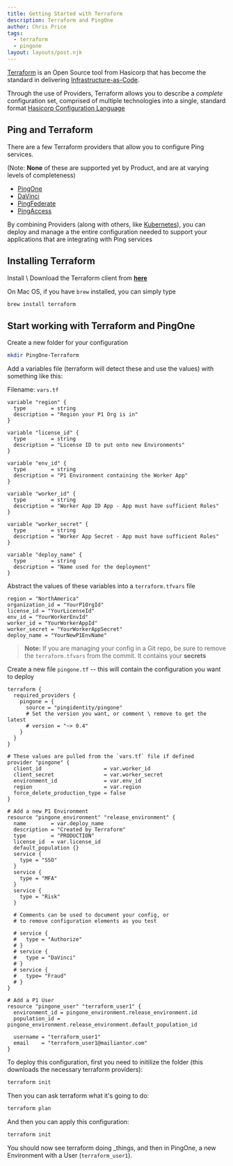 ```yaml
---
title: Getting Started with Terraform
description: Terraform and PingOne
author: Chris Price
tags:
  - terraform
  - pingone
layout: layouts/post.njk
---
```


[Terraform](https://www.terraform.io) is an Open Source tool from Hasicorp that has become the standard in delivering [Infrastructure-as-Code](https://www.terraform.io/use-cases/infrastructure-as-code).

Through the use of Providers, Terraform allows you to describe a *complete* configuration set, 
comprised of multiple technologies into a single, standard format [Hasicorp Configuration Language](https://learn.hashicorp.com/collections/terraform/configuration-language)

## Ping and Terraform

There are a few Terraform providers that allow you to configure Ping services.

(Note: **None** of these are supported yet by Product, and are at varying levels of completeness)

* [PingOne](https://registry.terraform.io/providers/pingidentity/pingone/latest/docs)
* [DaVinci](https://registry.terraform.io/providers/samir-gandhi/davinci/latest/docs)
* [PingFederate](https://registry.terraform.io/providers/iwarapter/pingfederate/latest/docs)
* [PingAccess](https://registry.terraform.io/providers/iwarapter/pingaccess/latest/docs)

By combining Providers (along with others, like [Kubernetes](https://registry.terraform.io/providers/hashicorp/kubernetes/latest/docs)), you can deploy and manage a the entire configuration needed to support your applications that are integrating with Ping services

## Installing Terraform

Install \ Download the Terraform client from [**here**](https://www.terraform.io/downloads)

On Mac OS, if you have `brew` installed, you can simply type

```zsh
brew install terraform
```

## Start working with Terraform and PingOne

Create a new folder for your configuration

```zsh
mkdir PingOne-Terraform
```

Add a variables file (terraform will detect these and use the values) with something like this:

Filename: `vars.tf`

```hcl
variable "region" {
  type        = string
  description = "Region your P1 Org is in"
}

variable "license_id" {
  type        = string
  description = "License ID to put onto new Environments"
}

variable "env_id" {
  type        = string
  description = "P1 Environment containing the Worker App"
}

variable "worker_id" {
  type        = string
  description = "Worker App ID App - App must have sufficient Roles"
}

variable "worker_secret" {
  type        = string
  description = "Worker App Secret - App must have sufficient Roles"
}

variable "deploy_name" {
  type        = string
  description = "Name used for the deployment"
}
```

Abstract the values of these variables into a `terraform.tfvars` file

```hcl
region = "NorthAmerica"
organization_id = "YourP1OrgId"
license_id = "YourLicenseId"
env_id = "YourWorkerEnvId"
worker_id = "YourWorkerAppId"
worker_secret = "YourWorkerAppSecret"
deploy_name = "YourNewP1EnvName"
```

>**Note:** If you are managing your config in a Git repo, be sure to remove the `terraform.tfvars` from the commit. It contains your **secrets**

Create a new file `pingone.tf` -- this will contain the configuration you want to deploy

```hcl
terraform {
  required_providers {
    pingone = {
      source = "pingidentity/pingone"
      # Set the version you want, or comment \ remove to get the latest
      # version = "~> 0.4"
    }
  }
}

# These values are pulled from the `vars.tf` file if defined
provider "pingone" {
  client_id                    = var.worker_id
  client_secret                = var.worker_secret
  environment_id               = var.env_id
  region                       = var.region
  force_delete_production_type = false
}

# Add a new P1 Environment
resource "pingone_environment" "release_environment" {
  name        = var.deploy_name
  description = "Created by Terraform"
  type        = "PRODUCTION"
  license_id  = var.license_id
  default_population {}
  service {
    type = "SSO"
  }
  service {
    type = "MFA"
  }
  service {
    type = "Risk"
  }
  
  # Comments can be used to document your config, or
  # to remove configuration elements as you test
  
  # service {
  #   type = "Authorize"
  # }
  # service {
  #   type = "DaVinci"
  # }
  # service {
  #   type= "Fraud"
  # }
}

# Add a P1 User
resource "pingone_user" "terraform_user1" {
  environment_id = pingone_environment.release_environment.id
  population_id = pingone_environment.release_environment.default_population_id

  username = "terraform_user1"
  email    = "terraform_user1@mailiantor.com"
}
```

To deploy this configuration, first you need to initilize the folder (this downloads the necessary terraform providers):

```sh
terraform init
```

Then you can ask terraform what it's going to do:

```sh
terraform plan
```

And then you can apply this configuration:

```sh
terraform init
```

You should now see terraform doing _things, and then in PingOne, a new Environment with a User (`terraform_user1`).
